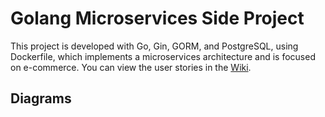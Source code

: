 # Golang Microservices Side Project
This project is developed with Go, Gin, GORM, and PostgreSQL, using Dockerfile, which implements a microservices architecture and is focused on e-commerce. You can view the user stories in the [Wiki](https://github.com/emazou/go-microservices-sp/wiki/USER-STORIES).

## Diagrams
